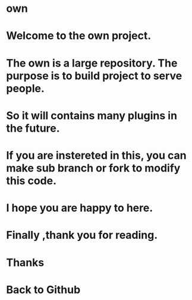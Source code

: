 # own
# Welcome to the own project.
# The own is a large repository. The purpose is to build project to serve people. 
# So it will contains many plugins in the future.
# If you are instereted in this, you can make sub branch or fork to modify this code.
# I hope you are happy to here.
# Finally ,thank you for reading.
# 
# Thanks
#
# Back to Github
#
